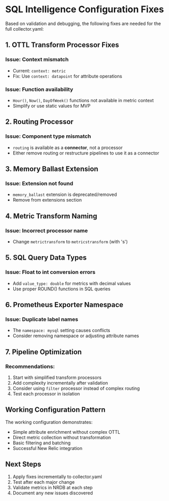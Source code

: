 # SQL Intelligence Configuration Fixes

Based on validation and debugging, the following fixes are needed for the full collector.yaml:

## 1. OTTL Transform Processor Fixes

### Issue: Context mismatch
- Current: `context: metric` 
- Fix: Use `context: datapoint` for attribute operations

### Issue: Function availability
- `Hour()`, `Now()`, `DayOfWeek()` functions not available in metric context
- Simplify or use static values for MVP

## 2. Routing Processor

### Issue: Component type mismatch
- `routing` is available as a **connector**, not a processor
- Either remove routing or restructure pipelines to use it as a connector

## 3. Memory Ballast Extension

### Issue: Extension not found
- `memory_ballast` extension is deprecated/removed
- Remove from extensions section

## 4. Metric Transform Naming

### Issue: Incorrect processor name
- Change `metrictransform` to `metricstransform` (with 's')

## 5. SQL Query Data Types

### Issue: Float to int conversion errors
- Add `value_type: double` for metrics with decimal values
- Use proper ROUND() functions in SQL queries

## 6. Prometheus Exporter Namespace

### Issue: Duplicate label names
- The `namespace: mysql` setting causes conflicts
- Consider removing namespace or adjusting attribute names

## 7. Pipeline Optimization

### Recommendations:
1. Start with simplified transform processors
2. Add complexity incrementally after validation
3. Consider using `filter` processor instead of complex routing
4. Test each processor in isolation

## Working Configuration Pattern

The working configuration demonstrates:
- Simple attribute enrichment without complex OTTL
- Direct metric collection without transformation
- Basic filtering and batching
- Successful New Relic integration

## Next Steps

1. Apply fixes incrementally to collector.yaml
2. Test after each major change
3. Validate metrics in NRDB at each step
4. Document any new issues discovered